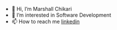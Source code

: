 - 👋 Hi, I’m Marshall Chikari
- 👀 I’m interested in Software Development
- 📫 How to reach me [linkedin](https://linkedin.com/in/marshallchikari)

<!---
gitnyasha/gitnyasha is a ✨ special ✨ repository because its `README.md` (this file) appears on your GitHub profile.
You can click the Preview link to take a look at your changes.
--->
